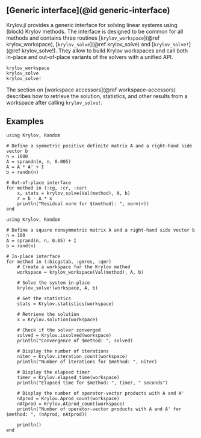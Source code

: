 ## [Generic interface](@id generic-interface)

Krylov.jl provides a generic interface for solving linear systems using (block) Krylov methods.
The interface is designed to be common for all methods and contains three routines [`krylov_workspace`](@ref krylov_workspace), [`krylov_solve`](@ref krylov_solve) and [`krylov_solve!`](@ref krylov_solve!).
They allow to build Krylov workspaces and call both in-place and out-of-place variants of the solvers with a unified API.

```@docs
krylov_workspace
krylov_solve
krylov_solve!
```

The section on [workspace accessors](@ref workspace-accessors) describes how to retrieve the solution, statistics, and other results from a workspace after calling `krylov_solve!`.

## Examples

```@example ofp_interface
using Krylov, Random

# Define a symmetric positive definite matrix A and a right-hand side vector b
n = 1000
A = sprandn(n, n, 0.005)
A = A * A' + I
b = randn(n)

# Out-of-place interface
for method in (:cg, :cr, :car)
    x, stats = krylov_solve(Val(method), A, b)
    r = b - A * x
    println("Residual norm for $(method): ", norm(r))
end
```

```@example ip_interface
using Krylov, Random

# Define a square nonsymmetric matrix A and a right-hand side vector b
n = 100
A = sprand(n, n, 0.05) + I
b = rand(n)

# In-place interface
for method in (:bicgstab, :gmres, :qmr)
    # Create a workspace for the Krylov method
    workspace = krylov_workspace(Val(method), A, b)

    # Solve the system in-place
    krylov_solve!(workspace, A, b)

    # Get the statistics
    stats = Krylov.statistics(workspace)

    # Retrieve the solution
    x = Krylov.solution(workspace)

    # Check if the solver converged
    solved = Krylov.issolved(workspace)
    println("Convergence of $method: ", solved)

    # Display the number of iterations
    niter = Krylov.iteration_count(workspace)
    println("Number of iterations for $method: ", niter)

    # Display the elapsed timer
    timer = Krylov.elapsed_time(workspace)
    println("Elapsed time for $method: ", timer, " seconds")

    # Display the number of operator-vector products with A and A'
    nAprod = Krylov.Aprod_count(workspace)
    nAtprod = Krylov.Atprod_count(workspace)
    println("Number of operator-vector products with A and A' for $method: ", (nAprod, nAtprod))

    println()
end
```
